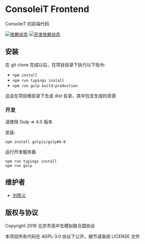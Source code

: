 # ConsoleiT Frontend
ConsoleiT 的前端代码

[![依赖状态](https://david-dm.org/CircuitCoder/ConsoleiT-Frontend.svg)](https://david-dm.org/CircuitCoder/ConsoleiT-Frontend)
[![开发依赖状态](https://david-dm.org/CircuitCoder/ConsoleiT-Frontend/dev-status.svg)](https://david-dm.org/CircuitCoder/ConsoleiT-Frontend#info=devDependencies)

## 安装
在 git clone 完成以后，在项目目录下执行以下指令:
* `npm install`
* `npm run typings install`
* `npm run gulp build:production`

这会在项目根目录下生成 dist 目录，其中包含生成的资源

### 开发
请使用 Gulp => 4.0 版本

安装:
```
npm install gulpjs/gulp#4.0
```

运行开发服务器
```
npm run typings install
npm run gulp
```

## 维护者
- [刘晓义](mailto:circuitcoder0@gmail.com)

## 版权与协议
Copyright 2016 北京市高中生模拟联合国协会

本项目所有代码在 AGPL-3.0 协议下公开。细节请查阅 LICENSE 文件
